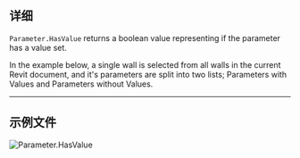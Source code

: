 ## 详细
`Parameter.HasValue` returns a boolean value representing if the parameter has a value set.

In the example below, a single wall is selected from all walls in the current Revit document, and it's parameters are split into two lists; Parameters with Values and Parameters without Values.
___
## 示例文件

![Parameter.HasValue](./Revit.Elements.Parameter.HasValue_img.jpg)
